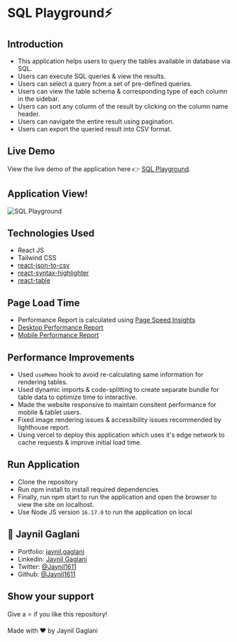 # SQL Playground⚡

## Introduction
- This application helps users to query the tables available in database via SQL.
- Users can execute SQL queries & view the results. 
- Users can select a query from a set of pre-defined queries.
- Users can view the table schema & corresponding type of each column in the sidebar.
- Users can sort any column of the result by clicking on the column name header.
- Users can navigate the entire result using pagination.
- Users can export the queried result into CSV format.

## Live Demo
View the live demo of the application here 👉 [SQL Playground](http://sql-payground.vercel.app/).


## Application View!

![SQL Playground](https://user-images.githubusercontent.com/48921037/192089148-acc5b26e-35ec-46af-83ee-77d5017ed663.png)

## Technologies Used
- React JS
- Tailwind CSS
- [react-json-to-csv](https://www.npmjs.com/package/react-json-to-csv)
- [react-syntax-highlighter](https://www.npmjs.com/package/react-syntax-highlighter)
- [react-table](https://www.npmjs.com/package/react-table)

## Page Load Time
- Performance Report is calculated using [Page Speed Insights](https://pagespeed.web.dev/)
- [Desktop Performance Report]()
- [Mobile Performance Report]()

## Performance Improvements
- Used `useMemo` hook to avoid re-calculating same information for rendering tables.
- Used dynamic imports & code-splitting to create separate bundle for table data to optimize time to interactive.
- Made the website responsive to maintain consitent performance for mobile & tablet users.
- Fixed image rendering issues & accessibility issues recommended by lighthouse report.
- Using vercel to deploy this application which uses it's edge network to cache requests & improve initial load time.

## Run Application
- Clone the repository
- Run npm install to install required dependencies
- Finally, run npm start to run the application and open the browser to view the site on localhost.
- Use Node JS version `16.17.0` to run the application on local

## 👤 **Jaynil Gaglani**
- Portfolio: [jaynil.gaglani](https://bit.ly/jaynil-profile)
- Linkedin: [Jaynil Gaglani](https://www.linkedin.com/in/jaynilgaglani/)
- Twitter: [@Jaynil1611](https://twitter.com/Jaynil_Gaglani)
- Github: [@Jaynil1611](https://github.com/Jaynil1611)

## Show your support
Give a ⭐️ if you like this repository!

Made with ❤️ by Jaynil Gaglani
